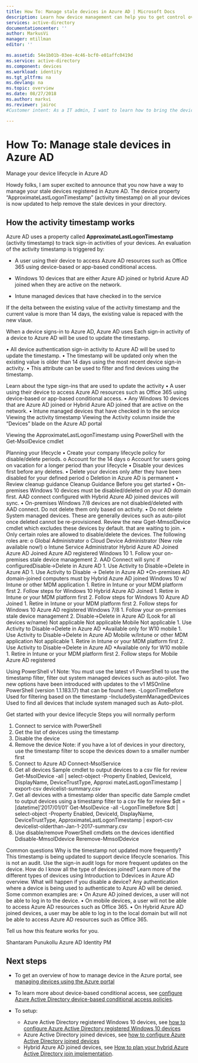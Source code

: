 ```yaml
---
title: How To: Manage stale devices in Azure AD | Microsoft Docs
description: Learn how device management can help you to get control over the devices that are accessing resources in your environment.
services: active-directory
documentationcenter: ''
author: MarkusVi
manager: mtillman
editor: ''

ms.assetid: 54e1b01b-03ee-4c46-bcf0-e01affc0419d
ms.service: active-directory
ms.component: devices
ms.workload: identity
ms.tgt_pltfrm: na
ms.devlang: na
ms.topic: overview
ms.date: 08/27/2018
ms.author: markvi
ms.reviewer: jairoc
#Customer intent: As a IT admin, I want to learn how to bring the devices that are accessing my resources under control, so that I can ensure that that my users are accessing my resources from devices that meet my standards for security and compliance.

---
```

# How To: Manage stale devices in Azure AD



Manage your device lifecycle in Azure AD

Howdy folks, 
I am super excited to announce that you now have a way to manage your stale devices registered in Azure AD. The device property “ApproximateLastLogonTimestamp” (activity timestamp) on all your devices is now updated to help remove the stale devices in your directory. 


## How the activity timestamp works

Azure AD uses a property called **ApproximateLastLogonTimestamp** (activity timestamp) to track sign-in activities of your devices. An evaluation of the activity timestamp is triggered by:

 
- A user using their device to access Azure AD resources such as Office 365 using device-based or app-based conditional access.

- Windows 10 devices that are either Azure AD joined or hybrid Azure AD joined when they are active on the network. 

- Intune managed devices that have checked in to the service






If the delta between the existing value of the activity timestamp and the current value is more than 14 days, the existing value is repaced with the new vlaue.
    

When a device signs-in to Azure AD, Azure AD uses Each sign-in activity of a device to Azure AD will be used to update the timestamp.





•	All device authentication sign-in activity to Azure AD will be used to update the timestamp.
•	The timestamp will be updated only when the existing value is older than 14 days using the most recent device sign-in activity.
•	This attribute can be used to filter and find devices using the timestamp. 





Learn about the type sign-ins that are used to update the activity
•	A user using their device to access Azure AD resources such as Office 365 using device-based or app-based conditional access.
•	Any Windows 10 devices that are Azure AD joined or Hybrid Azure AD joined that are active on the network. 
•	Intune managed devices that have checked in to the service
Viewing the activity timestamp
Viewing the Activity column inside the “Devices” blade on the Azure AD portal
  
Viewing the ApproximateLastLogonTimestamp using PowerShell with the Get-MsolDevice cmdlet 
  
Planning your lifecycle
•	Create your company lifecycle policy for disable/delete periods.
o	Account for the 14 days
o	Account for users going on vacation for a longer period than your lifecycle
•	Disable your devices first before any deletes.
•	Delete your devices only after they have been disabled for your defined period
o	Deletion in Azure AD is permanent
•	Review cleanup guidance
Cleanup Guidance
Before you get started
•	On-premises Windows 10 devices must be disabled/deleted on your AD domain first. AAD connect configured with Hybrid Azure AD joined devices will sync. 
•	On-premises Windows 7/8 devices are not disabled/deleted with AAD connect. Do not delete them only based on activity.
•	Do not delete System managed devices. These are generally devices such as auto-pilot once deleted cannot be re-provisioned. Review the new Gget-MmsolDevice cmdlet which excludes these devices by default. that are waiting to join.
•	Only certain roles are allowed to disable/delete the devices. The following roles are:
o	Global Administrator
o	Cloud Device Administrator (New role available now!)
o	Intune Service Administrator
	Hybrid Azure AD Joined	Azure AD Joined	Azure AD registered
Windows 10	1.	Follow your on-premises stale device management
2.	AAD Connect will sync if configuredDisable->Delete
in Azure AD	1.	Use Activity to Disable->Delete in Azure AD	1.	Use Activity to Disable -> Delete in Azure AD
*On-premises AD domain-joined computers must by Hybrid Azure AD joined
Windows 10 w/ Intune or other MDM application	1.	Retire in Intune or your MDM platform first
2.	Follow steps for Windows 10 Hybrid Azure AD Joined	1.	Retire in Intune or your MDM platform first
2.	Follow steps for Windows 10 Azure AD Joined	1.	Retire in Intune or your MDM platform first
2.	Follow steps for Windows 10 Azure AD registered
Windows 7/8	1.	Follow your on-premises stale device management
2.	Disable->Delete in Azure AD (Look for all devices w/name)
Not applicable	Not applicable
Mobile	Not applicable	1.	Use Activity to Disable->Delete in Azure AD
*Available only for W10 mobile	1.	Use Activity to Disable->Delete in Azure AD
Mobile w/Intune or other MDM application	Not applicable	1.	Retire in Intune or your MDM platform first
2.	Use Activity to Disable->Delete in Azure AD
*Available only for W10 mobile	1.	Retire in Intune or your MDM platform first
2.	Follow steps for Mobile Azure AD registered

Using PowerShell v1
Note: You must use the latest v1 PowerShell to use the timestamp filter, filter out system managed devices such as auto-pilot.
Two new options have been introduced with updates to the v1 MSOnline PowerShell (version 1.1.183.17) that can be found here.
-LogonTimeBefore 
Used for filtering based on the timestamp
-IncludeSystemManagedDevices
Used to find all devices that include system managed such as Auto-pilot.

Get started with your device lifecycle 
Steps you will normally perform
1.	Connect to service with PowerShell
2.	Get the list of devices using the timestamp
3.	Disable the device
4.	Remove the device
Note: if you have a lot of devices in your directory, use the timestamp filter to scope the devices down to a smaller number first
1.	Connect to Azure AD
Connect-MsolService
2.	Get all devices
Sample cmdlet to output devices to a csv file for review
Get-MsolDevice -all | select-object -Property Enabled, DeviceId, DisplayName, DeviceTrustType, Approxi
mateLastLogonTimestamp | export-csv devicelist-summary.csv
3.	Get all devices with a timestamp older than specific date
Sample cmdlet to output devices using a timestamp filter to a csv file for review
$dt = [datetime]’2017/01/01’
Get-MsolDevice -all -LogonTimeBefore $dt | select-object -Property Enabled, DeviceId, DisplayName, DeviceTrustType, ApproximateLastLogonTimestamp | export-csv devicelist-olderthan-Jan-1-2017-summary.csv
4.	Use disable/remove PowerShell cmdlets on the devices identified 
Ddisable-MmsolDdevice 
Reremove-MmsolDdevice 

Common questions
Why is the timestamp not updated more frequently?
This timestamp is being updated to support device lifecycle scenarios. This is not an audit. Use the sign-in audit logs for more frequent updates on the device.
How do I know all the type of devices joined?
Learn more of the different types of devices using Introduction to Ddevices in Azure AD overview.
What will happen if you disable a device?
Any authentication where a device is being used to authenticate to Azure AD will be denied. Some common examples are:
•	On Azure AD joined devices, a user will not be able to log in to the device. 
•	On mobile devices, a user will not be able to access Azure AD resources such as Office 365. 
•	On Hybrid Azure AD joined devices, a user may be able to log in to the local domain but will not be able to access Azure AD resources such as Office 365.

Tell us how this feature works for you.

Shantaram Punukollu
Azure AD Identity PM











## Next steps

- To get an overview of how to manage device in the Azure portal, see [managing devices using the Azure portal](device-management-azure-portal.md)

- To learn more about device-based conditional access, see [configure Azure Active Directory device-based conditional access policies](../conditional-access/require-managed-devices.md).

- To setup:
    - Azure Active Directory registered Windows 10 devices, see [how to configure Azure Active Directory registered Windows 10 devices](../user-help/device-management-azuread-registered-devices-windows10-setup.md)
    - Azure Active Directory joined devices, see [how to configure Azure Active Directory joined devices](../user-help/device-management-azuread-joined-devices-setup.md)
    - Hybrid Azure AD joined devices, see [How to plan your hybrid Azure Active Directory join implementation](hybrid-azuread-join-plan.md).


